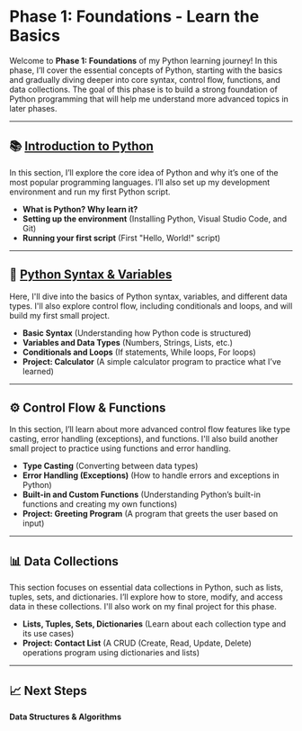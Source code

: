 # Phase 1: Foundations - Learn the Basics

Welcome to **Phase 1: Foundations** of my Python learning journey! In this phase, I’ll cover the essential concepts of Python, 
starting with the basics and gradually diving deeper into core syntax, control flow, functions, and data collections. 
The goal of this phase is to build a strong foundation of Python programming that will help me understand more advanced 
topics in later phases.

---

## 📚 [**Introduction to Python**](./introduction-to-python)
In this section, I’ll explore the core idea of Python and why it’s one of the most popular programming languages. 
I’ll also set up my development environment and run my first Python script.

- **What is Python? Why learn it?**
- **Setting up the environment** (Installing Python, Visual Studio Code, and Git)
- **Running your first script** (First "Hello, World!" script)

---

## 📝 [**Python Syntax & Variables**](./python-syntax-&-variables)
Here, I'll dive into the basics of Python syntax, variables, and different data types. 
I'll also explore control flow, including conditionals and loops, and will build my first small project.

- **Basic Syntax** (Understanding how Python code is structured)
- **Variables and Data Types** (Numbers, Strings, Lists, etc.)
- **Conditionals and Loops** (If statements, While loops, For loops)
- **Project: Calculator** (A simple calculator program to practice what I’ve learned)

---

## ⚙️ **Control Flow & Functions**
In this section, I’ll learn about more advanced control flow features like type casting, error handling (exceptions), and functions.
I'll also build another small project to practice using functions and error handling.

- **Type Casting** (Converting between data types)
- **Error Handling (Exceptions)** (How to handle errors and exceptions in Python)
- **Built-in and Custom Functions** (Understanding Python’s built-in functions and creating my own functions)
- **Project: Greeting Program** (A program that greets the user based on input)

---

## 📊 **Data Collections**
This section focuses on essential data collections in Python, such as lists, tuples, sets, and dictionaries. 
I’ll explore how to store, modify, and access data in these collections. I'll also work on my final project for this phase.

- **Lists, Tuples, Sets, Dictionaries** (Learn about each collection type and its use cases)
- **Project: Contact List** (A CRUD (Create, Read, Update, Delete) operations program using dictionaries and lists)

---

## 📈 **Next Steps**
**Data Structures & Algorithms**
